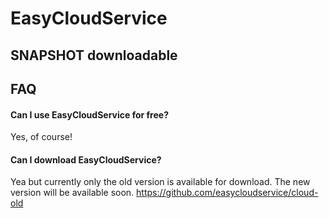 # EasyCloudService

## SNAPSHOT downloadable

## FAQ

#### Can I use EasyCloudService for free?
Yes, of course!
#### Can I download EasyCloudService?
Yea but currently only the old version is available for download. The new version will be available soon.
https://github.com/easycloudservice/cloud-old
